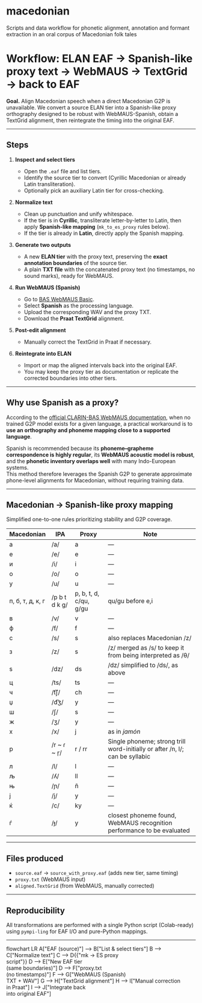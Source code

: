 # macedonian
Scripts and data workflow for phonetic alignment, annotation and formant extraction in an oral corpus of Macedonian folk tales

# Workflow: ELAN EAF → Spanish-like proxy text → WebMAUS → TextGrid → back to EAF

**Goal.** Align Macedonian speech when a direct Macedonian G2P is unavailable. We convert a source ELAN tier into a Spanish-like proxy orthography designed to be robust with WebMAUS-Spanish, obtain a TextGrid alignment, then reintegrate the timing into the original EAF.

---

## Steps

1. **Inspect and select tiers**
   - Open the `.eaf` file and list tiers.
   - Identify the source tier to convert (Cyrillic Macedonian or already Latin transliteration).
   - Optionally pick an auxiliary Latin tier for cross-checking.

2. **Normalize text**
   - Clean up punctuation and unify whitespace.
   - If the tier is in **Cyrillic**, transliterate letter-by-letter to Latin, then apply **Spanish-like mapping** (`mk_to_es_proxy` rules below).
   - If the tier is already in **Latin**, directly apply the Spanish mapping.

3. **Generate two outputs**
   - A new **ELAN tier** with the proxy text, preserving the **exact annotation boundaries** of the source tier.
   - A plain **TXT file** with the concatenated proxy text (no timestamps, no sound marks), ready for WebMAUS.

4. **Run WebMAUS (Spanish)**
   - Go to [BAS WebMAUS Basic](https://clarin.phonetik.uni-muenchen.de/BASWebServices/interface/WebMAUSBasic).
   - Select **Spanish** as the processing language.
   - Upload the corresponding WAV and the proxy TXT.
   - Download the **Praat TextGrid** alignment.

5. **Post-edit alignment**
   - Manually correct the TextGrid in Praat if necessary.

6. **Reintegrate into ELAN**
   - Import or map the aligned intervals back into the original EAF.
   - You may keep the proxy tier as documentation or replicate the corrected boundaries into other tiers.

---

## Why use Spanish as a proxy?

According to the [official CLARIN-BAS WebMAUS documentation](https://clarin.phonetik.uni-muenchen.de/BASWebServices/help#IWantToExtendMausForANew(notYetSupported)LanguageWhatDataDoINeedForTheTraining), when no trained G2P model exists for a given language, a practical workaround is to **use an orthography and phoneme mapping close to a supported language**.  

Spanish is recommended because its **phoneme–grapheme correspondence is highly regular**, its **WebMAUS acoustic model is robust**, and the **phonetic inventory overlaps well** with many Indo-European systems.  
This method therefore leverages the Spanish G2P to generate approximate phone-level alignments for Macedonian, without requiring training data.

---

## Macedonian → Spanish-like proxy mapping

Simplified one-to-one rules prioritizing stability and G2P coverage.

| Macedonian | IPA | Proxy | Note |
|-------------|-----|--------|------|
| а | /a/ | a | — |
| е | /e/ | e | — |
| и | /i/ | i | — |
| о | /o/ | o | — |
| у | /u/ | u | — |
| п, б, т, д, к, г | /p b t d k ɡ/ | p, b, t, d, c/qu, g/gu | qu/gu before e,i |
| в | /v/ | v | — |
| ф | /f/ | f | — |
| с | /s/ | s | also replaces Macedonian /z/ |
| з | /z/ | s | /z/ merged as /s/ to keep it from being interpreted as /θ/ |
| ѕ | /dz/ | ds | /dz/ simplified to /ds/, as above |
| ц | /ts/ | ts | — |
| ч | /t͡ʃ/ | ch | — |
| џ | /d͡ʒ/ | y | — |
| ш | /ʃ/ | s | — |
| ж | /ʒ/ | y | — |
| х | /x/ | j | as in *jamón* |
| р | /r ~ ɾ ~ r̩/ | r / rr | Single phoneme; strong trill word-initially or after /n, l/; can be syllabic |
| л | /l/ | l | — |
| љ | /ʎ/ | ll | — |
| њ | /ɲ/ | ñ | — |
| ј | /j/ | y | — |
| ќ | /c/ | ky | — |
| ѓ | /ɟ/ | y | closest phoneme found, WebMAUS recognition performance to be evaluated |


---

## Files produced

- `source.eaf` → `source_with_proxy.eaf` (adds new tier, same timing)
- `proxy.txt` (WebMAUS input)
- `aligned.TextGrid` (from WebMAUS, manually corrected)

---

## Reproducibility

All transformations are performed with a single Python script (Colab-ready) using `pympi-ling` for EAF I/O and pure-Python mappings.

---
flowchart LR
  A["EAF (source)"] --> B["List & select tiers"]
  B --> C["Normalize text"]
  C --> D{{"mk → ES proxy<br/>script"}}
  D --> E["New EAF tier<br/>(same boundaries)"]
  D --> F["proxy.txt<br/>(no timestamps)"]
  F --> G["WebMAUS (Spanish)<br/>TXT + WAV"]
  G --> H["TextGrid alignment"]
  H --> I["Manual correction<br/>in Praat"]
  I --> J["Integrate back<br/>into original EAF"]
